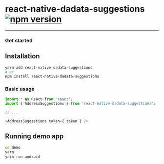# react-native-dadata-suggestions [![npm version](https://badge.fury.io/js/react-native-dadata-suggestions.svg)](https://badge.fury.io/js/react-native-dadata-suggestions)
---

### Get started

## Installation

```bash
yarn add react-native-dadata-suggestions
# or
npm install react-native-dadata-suggestions
```

### Basic usage

```javascript
import * as React from 'react';
import { AddressSuggestions } from 'react-native-dadata-suggestions';

// ...

<AddressSuggestions token={ token } />
```

## Running demo app

```bash
cd demo
yarn
yarn run android
```